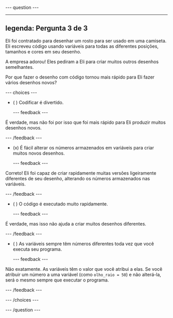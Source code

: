 
--- question ---

---
legenda: Pergunta 3 de 3
---

Eli foi contratado para desenhar um rosto para ser usado em uma camiseta. Eli escreveu código usando variáveis para todas as diferentes posições, tamanhos e cores em seu desenho.

A empresa adorou! Eles pediram a Eli para criar muitos outros desenhos semelhantes.

Por que fazer o desenho com código tornou mais rápido para Eli fazer vários desenhos novos?

--- choices ---

- ( ) Codificar é divertido.

  --- feedback ---

É verdade, mas não foi por isso que foi mais rápido para Eli produzir muitos desenhos novos.

  --- /feedback ---

- (x) É fácil alterar os números armazenados em variáveis para criar muitos novos desenhos.

  --- feedback ---

Correto! Eli foi capaz de criar rapidamente muitas versões ligeiramente diferentes de seu desenho, alterando os números armazenados nas variáveis.

  --- /feedback ---

- ( ) O código é executado muito rapidamente.

  --- feedback ---

É verdade, mas isso não ajuda a criar muitos desenhos diferentes.

  --- /feedback ---

- ( ) As variáveis sempre têm números diferentes toda vez que você executa seu programa.

  --- feedback ---

Não exatamente. As variáveis têm o valor que você atribui a elas. Se você atribuir um número a uma variável (como `olho_raio = 50`) e não alterá-la, será o mesmo sempre que executar o programa.

  --- /feedback ---

--- /choices ---

--- /question ---
